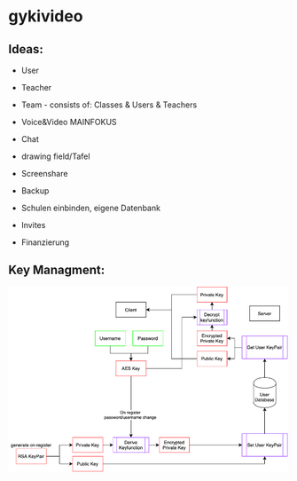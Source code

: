 # gykivideo

## Ideas:

-   User <br>
-   Teacher <br>
-   Team - consists of: Classes & Users & Teachers <br>

-   Voice&Video MAINFOKUS <br>
-   Chat <br>
-   drawing field/Tafel <br>
-   Screenshare <br>
-   Backup

-   Schulen einbinden, eigene Datenbank
-   Invites
-   Finanzierung

## Key Managment:

![](keyManagement.png)
